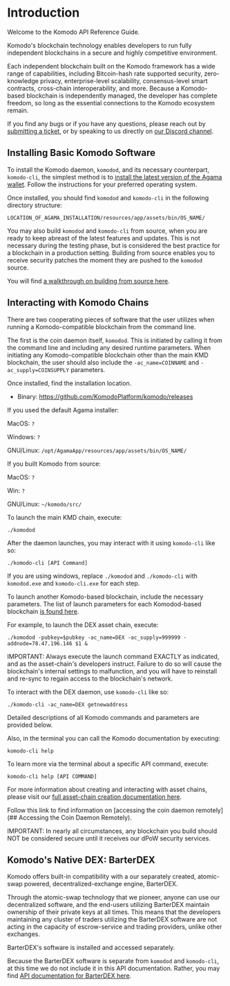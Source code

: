 # Introduction

Welcome to the Komodo API Reference Guide.

Komodo's blockchain technology enables developers to run fully independent blockchains in a secure and highly competitive environment.

Each independent blockchain built on the Komodo framework has a wide range of capabilities, including Bitcoin-hash rate supported security, zero-knowledge privacy, enterprise-level scalability, consensus-level smart contracts, cross-chain interoperability, and more. Because a Komodo-based blockchain is independently managed, the developer has complete freedom, so long as the essential connections to the Komodo ecosystem remain.

If you find any bugs or if you have any questions, please reach out by [submitting a ticket](https://support.komodoplatform.com/support/home), or by speaking to us directly on [our Discord channel](https://komodoplatform.com/discord).

## Installing Basic Komodo Software

To install the Komodo daemon, `komodod`, and its necessary counterpart, `komodo-cli`, the simplest method is to [install the latest version of the Agama wallet](https://komodoplatform.com/komodo-wallets/). Follow the instructions for your preferred operating system.

Once installed, you should find `komodod` and `komodo-cli` in the following directory structure:

`LOCATION_OF_AGAMA_INSTALLATION/resources/app/assets/bin/OS_NAME/`

You may also build `komodod` and `komodo-cli` from source, when you are ready to keep abreast of the latest features and updates. This is not necessary during the testing phase, but is considered the best practice for a blockchain in a production setting. Building from source enables you to receive security patches the moment they are pushed to the `komodod` source.

You will find [a walkthrough on building from source here](https://docs.komodoplatform.com/komodo/install-Komodo-manually.html).

## Interacting with Komodo Chains

There are two cooperating pieces of software that the user utilizes when running a Komodo-compatible blockchain from the command line.

The first is the coin daemon itself, `komodod`. This is initiated by calling it from the command line and including any desired runtime parameters. When initiating any Komodo-compatible blockchain other than the main KMD blockchain, the user should also include the `-ac_name=COINNAME` and `-ac_supply=COINSUPPLY` parameters.

Once installed, find the installation location.

* Binary:
https://github.com/KomodoPlatform/komodo/releases

If you used the default Agama installer:

MacOS: `?`

Windows: `?`

GNU/Linux: `/opt/AgamaApp/resources/app/assets/bin/OS_NAME/`

If you built Komodo from source:

MacOS: `?`

Win: `?`

GNU/Linux: `~/komodo/src/`

To launch the main KMD chain, execute:

`./komodod`

After the daemon launches, you may interact with it using `komodo-cli` like so:

`./komodo-cli [API Command]`

If you are using windows, replace `./komodod` and `./komodo-cli` with `komodod.exe` and `komodo-cli.exe` for each step.

To launch another Komodo-based blockchain, include the necessary parameters. The list of launch parameters for each Komodod-based blockchain [is found here](https://github.com/VerusCoin/VerusCoin/blob/master/src/assetchains.old).

For example, to launch the DEX asset chain, execute:

`./komodod -pubkey=$pubkey -ac_name=DEX -ac_supply=999999 -addnode=78.47.196.146 $1 &`

<aside class="notice">
IMPORTANT: Always execute the launch command EXACTLY as indicated, and as the asset-chain's developers instruct. Failure to do so will cause the blockchain's internal settings to malfunction, and you will have to reinstall and re-sync to regain access to the blockchain's network.
</aside>

To interact with the DEX daemon, use `komodo-cli` like so:

`./komodo-cli -ac_name=DEX getnewaddress`

Detailed descriptions of all Komodo commands and parameters are provided below.

Also, in the terminal you can call the Komodo documentation by executing:

`komodo-cli help`

To learn more via the terminal about a specific API command, execute:

`komodo-cli help [API COMMAND]`

For more information about creating and interacting with asset chains, please visit our [full asset-chain creation documentation here](https://docs.komodoplatform.com/komodo/create-Komodo-Assetchain.html).

Follow this link to find information on [accessing the coin daemon remotely](## Accessing the Coin Daemon Remotely).

<aside class="warning">
IMPORTANT: In nearly all circumstances, any blockchain you build should NOT be considered secure until it receives our dPoW security services.
</aside>

## Komodo's Native DEX: BarterDEX

Komodo offers built-in compatibility with a our separately created, atomic-swap powered, decentralized-exchange engine, BarterDEX.

Through the atomic-swap technology that we pioneer, anyone can use our decentralized software, and the end-users utilizing BarterDEX maintain ownership of their private keys at all times. This means that the developers maintaining any cluster of traders utilizing the BarterDEX software are not acting in the capacity of escrow-service and trading providers, unlike other exchanges.

BarterDEX's software is installed and accessed separately.

Because the BarterDEX software is separate from `komodod` and `komodo-cli`, at this time we do not include it in this API documentation. Rather, you may find [API documentation for BarterDEX here](https://docs.komodoplatform.com/barterDEX/barterDEX-API.html).
